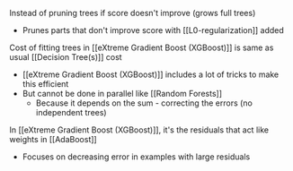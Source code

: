 Instead of pruning trees if score doesn't improve (grows full trees)
- Prunes parts that don't improve score with [[L0-regularization]] added

Cost of fitting trees in [[eXtreme Gradient Boost (XGBoost)]] is same as usual [[Decision Tree(s)]] cost
- [[eXtreme Gradient Boost (XGBoost)]] includes a lot of tricks to make this efficient
- But cannot be done in parallel like [[Random Forests]]
	- Because it depends on the sum - correcting the errors (no independent trees)

In [[eXtreme Gradient Boost (XGBoost)]], it's the residuals that act like weights in [[AdaBoost]]
- Focuses on decreasing error in examples with large residuals

## 